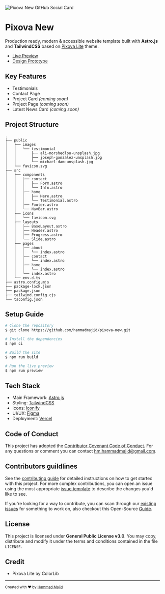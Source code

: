 ![Pixova New GitHub Social Card](https://user-images.githubusercontent.com/67387019/210561021-70fed8d5-eb09-454e-aefa-d57dff61ac59.png)

# Pixova New

Production ready, modern & accessible website template built with **Astro.js** and **TailwindCSS** based on [Pixova Lite](https://colorlib.com/wp/themes/pixova-lite/) theme.

- [Live Preview](https://pixova-new.vercel.app/home)
- [Design Prototype](https://www.figma.com/community/file/1191395768220581342)

## Key Features

- Testimonials
- Contact Page
- Project Card *(coming soon)*
- Project Page *(coming soon)*
- Latest News Card *(coming soon)*

## Project Structure

```
.
├── public
│   ├── images
│   │   └── testimonial
│   │       ├── ali-morshedlou-unsplash.jpg
│   │       ├── joseph-gonzalez-unsplash.jpg
│   │       └── michael-dam-unsplash.jpg
│   └── favicon.svg
├── src
│   ├── components
│   │   ├── contact
│   │   │   ├── Form.astro
│   │   │   └── Info.astro
│   │   ├── home
│   │   │   ├── Hero.astro
│   │   │   └── Testimonial.astro
│   │   ├── Footer.astro
│   │   └── NavBar.astro
│   ├── icons
│   │   └── favicon.svg
│   ├── layouts
│   │   ├── BaseLayout.astro
│   │   ├── Header.astro
│   │   ├── Progress.astro
│   │   └── Slide.astro
│   ├── pages
│   │   ├── about
│   │   │   └── index.astro
│   │   ├── contact
│   │   │   └── index.astro
│   │   ├── home
│   │   │   └── index.astro
│   │   └── index.astro
│   └── env.d.ts
├── astro.config.mjs
├── package-lock.json
├── package.json
├── tailwind.config.cjs
└── tsconfig.json
```

## Setup Guide

```bash
# Clone the repository
$ git clone https://github.com/hammadmajid/pixova-new.git

# Install the dependencies
$ npm ci 

# Build the site
$ npm run build

# Run the live preview
$ npm run preview
```

## Tech Stack

- Main Framework: [Astro.js](https://astro.build/)
- Styling: [TailwindCSS](https://tailwindcss.com/)
- Icons: [Iconify](https://iconify.design/)
- UI/UX: [Figma](https://www.figma.com/)
- Deployment: [Vercel](https://vercel.com/)

## Code of Conduct

This project has adopted the [Contributor Covenant Code of Conduct](./CODE_OF_CONDUCT.md). For any questions or comment you can contact [hm.hammadmajid@gmail.com](mailto:hm.hammadmajid@gmail.com).

## Contributors guildlines

See the [contributing guide](./CONTRIBUTING.md) for detailed instructions on how to get started with this project. For more complex contributions, you can open an issue using the most appropriate [issue template](https://github.com/hammadmajid/pixova-new/issues/new/choose) to describe the changes you'd like to see.

If you're looking for a way to contribute, you can scan through our [existing issues](https://github.com/hammadmajid/pixova-new/issues) for something to work on, also checkout this Open-Source [Guide](https://opensource.guide/).

## License

This project is licensed under **General Public License v3.0**. You may copy, distribute and modify it under the terms and conditions contained in the file `LICENSE`.

## Credit

- Pixova Lite by ColorLib

---

<sub>Created with :heart: by [Hammad Majid](https://github.com/hammadmajid/)</sub>
